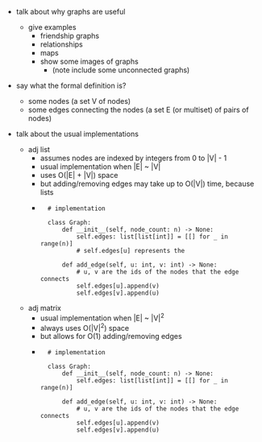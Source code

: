 - talk about why graphs are useful
	- give examples
		- friendship graphs
		- relationships
		- maps
		- show some images of graphs
			- (note include some unconnected graphs)
	
- say what the formal definition is?
	- some nodes (a set V of nodes)
	- some edges connecting the nodes (a set E (or multiset) of pairs of nodes)

- talk about the usual implementations
	- adj list
		- assumes nodes are indexed by integers from 0 to |V| - 1
		- usual implementation when |E| ~ |V|
		- uses O(|E| + |V|) space
		- but adding/removing edges may take up to O(|V|) time, because lists
		- ```
		    # implementation
		    
		    class Graph:
			    def __init__(self, node_count: n) -> None:
			        self.edges: list[list[int]] = [[] for _ in range(n)]
			        # self.edges[u] represents the 
				
				def add_edge(self, u: int, v: int) -> None:
					# u, v are the ids of the nodes that the edge connects
				    self.edges[u].append(v)
				    self.edges[v].append(u)
		  ```
	- adj matrix
		- usual implementation when |E| ~ |V|<sup>2</sup>
		- always uses O(|V|<sup>2</sup>) space
		- but allows for O(1) adding/removing edges
		- ```
		    # implementation
		    
		    class Graph:
			    def __init__(self, node_count: n) -> None:
			        self.edges: list[list[int]] = [[] for _ in range(n)]
				
				def add_edge(self, u: int, v: int) -> None:
					# u, v are the ids of the nodes that the edge connects
				    self.edges[u].append(v)
				    self.edges[v].append(u)
		  ```